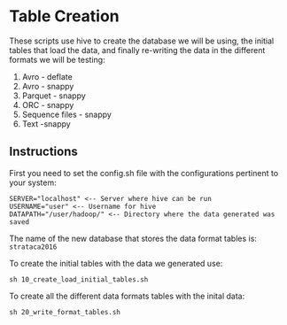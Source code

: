 # Table Creation

These scripts use hive to create the database we will be using, the initial tables that load the data, and finally re-writing the data in the different formats we will be testing:

1. Avro - deflate
2. Avro - snappy
2. Parquet - snappy
3. ORC - snappy
4. Sequence files - snappy
5. Text -snappy

## Instructions

First you need to set the config.sh file with the configurations pertinent to your system:

```
SERVER="localhost" <-- Server where hive can be run
USERNAME="user" <-- Username for hive
DATAPATH="/user/hadoop/" <-- Directory where the data generated was saved
```

The name of the new database that stores the data format tables is: `strataca2016`


To create the initial tables with the data we generated use:
```
sh 10_create_load_initial_tables.sh
```

To create all the different data formats tables with the inital data:
```
sh 20_write_format_tables.sh
```